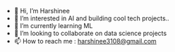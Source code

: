 - 👋 Hi, I’m Harshinee
- 👀 I’m interested in AI and building cool tech projects.. 
- 🌱 I’m currently learning ML
- 💞️ I’m looking to collaborate on data science projects
- 📫 How to reach me : harshinee3108@gmail.com


<!---
Harshinee31/Harshinee31 is a ✨ special ✨ repository because its `README.md` (this file) appears on your GitHub profile.
You can click the Preview link to take a look at your changes.
--->
